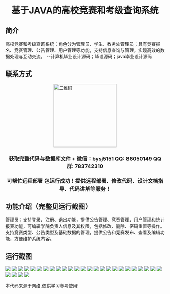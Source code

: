 <p><h1 align="center">基于JAVA的高校竞赛和考级查询系统</h1></p>

## 简介
高校竞赛和考级查询系统：角色分为管理员、学生、教务处管理员；具有竞赛报名、竞赛管理、公告管理、用户管理等功能，支持信息查询与管理，实现高效的数据处理与互动交流。    --计算机毕业设计源码；毕设源码；java毕业设计源码


## 联系方式
<img src="https://bs-1329754181.cos.ap-shanghai.myqcloud.com/wx.jpg" alt="二维码" style="display: block; margin: 0 auto;" width="200px">
<p><h3 align="center">获取完整代码与数据库文件 + 微信：bysj5151 QQ: 86050149 QQ群: 783742310</h3></p>
<p><h3 align="center">可帮忙远程部署 包运行成功！提供远程部署、修改代码、设计文档指导、代码讲解等服务！</h3></p>

## 功能介绍（完整见运行截图）
管理员：支持登录、注册、退出功能，提供公告管理、竞赛管理、用户管理和统计报表功能，可编辑学院负责人信息及其权限，包括修改、删除、密码重置等操作。支持竞赛类型、公告类型及基础数据的管理，提供公告和竞赛发布、查看及编辑功能，方便维护系统内容。


## 运行截图
![](https://bs-1329754181.cos.ap-shanghai.myqcloud.com/ssm/JavaCollegeCompetitionAndAssessmentQuerySystem/img/001.jpg)
![](https://bs-1329754181.cos.ap-shanghai.myqcloud.com/ssm/JavaCollegeCompetitionAndAssessmentQuerySystem/img/002.jpg)
![](https://bs-1329754181.cos.ap-shanghai.myqcloud.com/ssm/JavaCollegeCompetitionAndAssessmentQuerySystem/img/003.jpg)
![](https://bs-1329754181.cos.ap-shanghai.myqcloud.com/ssm/JavaCollegeCompetitionAndAssessmentQuerySystem/img/004.jpg)
![](https://bs-1329754181.cos.ap-shanghai.myqcloud.com/ssm/JavaCollegeCompetitionAndAssessmentQuerySystem/img/005.jpg)
![](https://bs-1329754181.cos.ap-shanghai.myqcloud.com/ssm/JavaCollegeCompetitionAndAssessmentQuerySystem/img/006.jpg)
![](https://bs-1329754181.cos.ap-shanghai.myqcloud.com/ssm/JavaCollegeCompetitionAndAssessmentQuerySystem/img/007.jpg)
![](https://bs-1329754181.cos.ap-shanghai.myqcloud.com/ssm/JavaCollegeCompetitionAndAssessmentQuerySystem/img/008.jpg)
![](https://bs-1329754181.cos.ap-shanghai.myqcloud.com/ssm/JavaCollegeCompetitionAndAssessmentQuerySystem/img/009.jpg)
![](https://bs-1329754181.cos.ap-shanghai.myqcloud.com/ssm/JavaCollegeCompetitionAndAssessmentQuerySystem/img/010.jpg)
![](https://bs-1329754181.cos.ap-shanghai.myqcloud.com/ssm/JavaCollegeCompetitionAndAssessmentQuerySystem/img/011.jpg)
![](https://bs-1329754181.cos.ap-shanghai.myqcloud.com/ssm/JavaCollegeCompetitionAndAssessmentQuerySystem/img/012.jpg)
![](https://bs-1329754181.cos.ap-shanghai.myqcloud.com/ssm/JavaCollegeCompetitionAndAssessmentQuerySystem/img/013.jpg)
![](https://bs-1329754181.cos.ap-shanghai.myqcloud.com/ssm/JavaCollegeCompetitionAndAssessmentQuerySystem/img/014.jpg)
![](https://bs-1329754181.cos.ap-shanghai.myqcloud.com/ssm/JavaCollegeCompetitionAndAssessmentQuerySystem/img/015.jpg)
![](https://bs-1329754181.cos.ap-shanghai.myqcloud.com/ssm/JavaCollegeCompetitionAndAssessmentQuerySystem/img/016.jpg)
![](https://bs-1329754181.cos.ap-shanghai.myqcloud.com/ssm/JavaCollegeCompetitionAndAssessmentQuerySystem/img/017.jpg)
![](https://bs-1329754181.cos.ap-shanghai.myqcloud.com/ssm/JavaCollegeCompetitionAndAssessmentQuerySystem/img/018.jpg)
![](https://bs-1329754181.cos.ap-shanghai.myqcloud.com/ssm/JavaCollegeCompetitionAndAssessmentQuerySystem/img/019.jpg)
![](https://bs-1329754181.cos.ap-shanghai.myqcloud.com/ssm/JavaCollegeCompetitionAndAssessmentQuerySystem/img/020.jpg)
![](https://bs-1329754181.cos.ap-shanghai.myqcloud.com/ssm/JavaCollegeCompetitionAndAssessmentQuerySystem/img/021.jpg)
![](https://bs-1329754181.cos.ap-shanghai.myqcloud.com/ssm/JavaCollegeCompetitionAndAssessmentQuerySystem/img/022.jpg)
![](https://bs-1329754181.cos.ap-shanghai.myqcloud.com/ssm/JavaCollegeCompetitionAndAssessmentQuerySystem/img/023.jpg)
![](https://bs-1329754181.cos.ap-shanghai.myqcloud.com/ssm/JavaCollegeCompetitionAndAssessmentQuerySystem/img/024.jpg)
![](https://bs-1329754181.cos.ap-shanghai.myqcloud.com/ssm/JavaCollegeCompetitionAndAssessmentQuerySystem/img/025.jpg)
![](https://bs-1329754181.cos.ap-shanghai.myqcloud.com/ssm/JavaCollegeCompetitionAndAssessmentQuerySystem/img/026.jpg)
![](https://bs-1329754181.cos.ap-shanghai.myqcloud.com/ssm/JavaCollegeCompetitionAndAssessmentQuerySystem/img/027.jpg)
![](https://bs-1329754181.cos.ap-shanghai.myqcloud.com/ssm/JavaCollegeCompetitionAndAssessmentQuerySystem/img/028.jpg)
![](https://bs-1329754181.cos.ap-shanghai.myqcloud.com/ssm/JavaCollegeCompetitionAndAssessmentQuerySystem/img/029.jpg)

<p>本代码来源于网络,仅供学习参考使用!</p>
